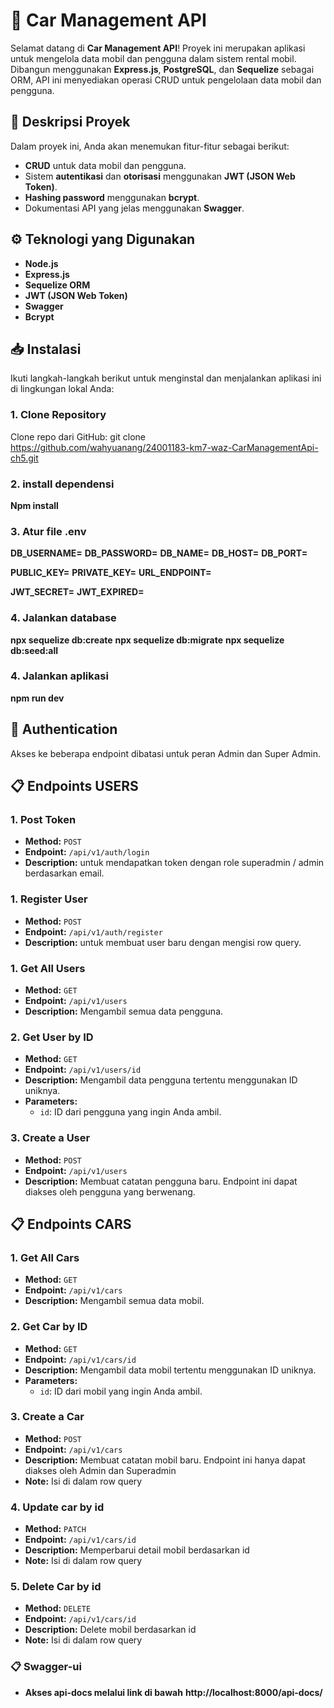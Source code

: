 # 🚗 Car Management API

Selamat datang di **Car Management API**! Proyek ini merupakan aplikasi untuk mengelola data mobil dan pengguna dalam sistem rental mobil. Dibangun menggunakan **Express.js**, **PostgreSQL**, dan **Sequelize** sebagai ORM, API ini menyediakan operasi CRUD untuk pengelolaan data mobil dan pengguna.

## 🎯 Deskripsi Proyek

Dalam proyek ini, Anda akan menemukan fitur-fitur sebagai berikut:
- **CRUD** untuk data mobil dan pengguna.
- Sistem **autentikasi** dan **otorisasi** menggunakan **JWT (JSON Web Token)**.
- **Hashing password** menggunakan **bcrypt**.
- Dokumentasi API yang jelas menggunakan **Swagger**.

## ⚙️ Teknologi yang Digunakan

- **Node.js**
- **Express.js**
- **Sequelize ORM**
- **JWT (JSON Web Token)**
- **Swagger**
- **Bcrypt**

## 📥 Instalasi

Ikuti langkah-langkah berikut untuk menginstal dan menjalankan aplikasi ini di lingkungan lokal Anda:

### 1. Clone Repository
Clone repo dari GitHub: git clone https://github.com/wahyuanang/24001183-km7-waz-CarManagementApi-ch5.git

### 2. install dependensi
**Npm install**

### 3. Atur file .env
**DB_USERNAME=**
**DB_PASSWORD=**
**DB_NAME=**
**DB_HOST=**
**DB_PORT=**

**PUBLIC_KEY=**
**PRIVATE_KEY=**
**URL_ENDPOINT=**

**JWT_SECRET=**
**JWT_EXPIRED=**

### 4. Jalankan database
**npx sequelize db:create**
**npx sequelize db:migrate**
**npx sequelize db:seed:all**

### 4. Jalankan aplikasi
**npm run dev**


## 🔐 Authentication
Akses ke beberapa endpoint dibatasi untuk peran Admin dan Super Admin.

## 📋 Endpoints USERS

### 1. Post Token
- **Method:** `POST`
- **Endpoint:** `/api/v1/auth/login`
- **Description:** untuk mendapatkan token dengan role superadmin / admin berdasarkan email.

### 1. Register User
- **Method:** `POST`
- **Endpoint:** `/api/v1/auth/register`
- **Description:** untuk membuat user baru dengan mengisi row query.

### 1. Get All Users
- **Method:** `GET`
- **Endpoint:** `/api/v1/users`
- **Description:** Mengambil semua data pengguna.

### 2. Get User by ID
- **Method:** `GET`
- **Endpoint:** `/api/v1/users/id`
- **Description:** Mengambil data pengguna tertentu menggunakan ID uniknya.
- **Parameters:**
  - `id`: ID dari pengguna yang ingin Anda ambil.

### 3. Create a User
- **Method:** `POST`
- **Endpoint:** `/api/v1/users`
- **Description:** Membuat catatan pengguna baru. Endpoint ini dapat diakses oleh pengguna yang berwenang.


## 📋 Endpoints CARS

### 1. Get All Cars
- **Method:** `GET`
- **Endpoint:** `/api/v1/cars`
- **Description:** Mengambil semua data mobil.

### 2. Get Car by ID
- **Method:** `GET`
- **Endpoint:** `/api/v1/cars/id`
- **Description:** Mengambil data mobil tertentu menggunakan ID uniknya.
- **Parameters:**
  - `id`: ID dari mobil yang ingin Anda ambil.

### 3. Create a Car
- **Method:** `POST`
- **Endpoint:** `/api/v1/cars`
- **Description:** Membuat catatan mobil baru. Endpoint ini hanya dapat diakses oleh Admin dan Superadmin
- **Note:** Isi di dalam row query

### 4. Update car by id
- **Method:** `PATCH`
- **Endpoint:** `/api/v1/cars/id`
- **Description:** Memperbarui detail mobil berdasarkan id
- **Note:** Isi di dalam row query

### 5. Delete Car by id
- **Method:** `DELETE`
- **Endpoint:** `/api/v1/cars/id`
- **Description:** Delete mobil berdasarkan id 
- **Note:** Isi di dalam row query

### 📋 Swagger-ui
- **Akses api-docs melalui link di bawah**
**http://localhost:8000/api-docs/**

